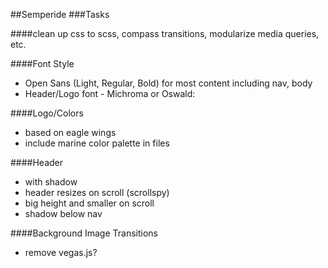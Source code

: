 ##Semperide
###Tasks


####clean up css to scss, compass transitions, modularize media queries, etc.


####Font Style
- Open Sans (Light, Regular, Bold) for most content including nav, body
- Header/Logo font - Michroma or Oswald:


####Logo/Colors
- based on eagle wings
- include marine color palette in files



####Header
- with shadow
- header resizes on scroll (scrollspy)
- big height and smaller on scroll
- shadow below nav



 ####Background Image Transitions
 - remove vegas.js?
